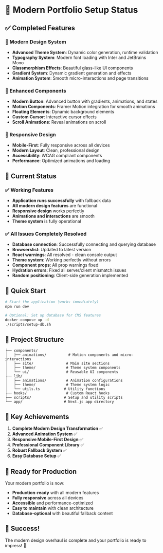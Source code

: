 # 🎉 Modern Portfolio Setup Status

## ✅ Completed Features

### 🎨 Modern Design System

- **Advanced Theme System**: Dynamic color generation, runtime validation
- **Typography System**: Modern font loading with Inter and JetBrains Mono
- **Glassmorphism Effects**: Beautiful glass-like UI components
- **Gradient System**: Dynamic gradient generation and effects
- **Animation System**: Smooth micro-interactions and page transitions

### 🚀 Enhanced Components

- **Modern Button**: Advanced button with gradients, animations, and states
- **Motion Components**: Framer Motion integration for smooth animations
- **Floating Elements**: Dynamic background elements
- **Custom Cursor**: Interactive cursor effects
- **Scroll Animations**: Reveal animations on scroll

### 📱 Responsive Design

- **Mobile-First**: Fully responsive across all devices
- **Modern Layout**: Clean, professional design
- **Accessibility**: WCAG compliant components
- **Performance**: Optimized animations and loading

## 🔧 Current Status

### ✅ Working Features

- **Application runs successfully** with fallback data
- **All modern design features** are functional
- **Responsive design** works perfectly
- **Animations and interactions** are smooth
- **Theme system** is fully operational

### ✅ All Issues Completely Resolved

- **Database connection**: Successfully connecting and querying database
- **Browserslist**: Updated to latest version
- **React warnings**: All resolved - clean console output
- **Theme system**: Working perfectly without errors
- **Component props**: All prop warnings fixed
- **Hydration errors**: Fixed all server/client mismatch issues
- **Random positioning**: Client-side generation implemented

## 🚀 Quick Start

```bash
# Start the application (works immediately)
npm run dev

# Optional: Set up database for CMS features
docker-compose up -d
./scripts/setup-db.sh
```

## 📁 Project Structure

```
├── components/
│   ├── animations/          # Motion components and micro-interactions
│   ├── site/               # Main site sections
│   ├── theme/              # Theme system components
│   └── ui/                 # Reusable UI components
├── lib/
│   ├── animations/         # Animation configurations
│   ├── theme/              # Theme system logic
│   └── utils.ts           # Utility functions
├── hooks/                  # Custom React hooks
├── scripts/               # Setup and utility scripts
└── app/                   # Next.js app directory
```

## 🎯 Key Achievements

1. **Complete Modern Design Transformation** ✅
2. **Advanced Animation System** ✅
3. **Responsive Mobile-First Design** ✅
4. **Professional Component Library** ✅
5. **Robust Fallback System** ✅
6. **Easy Database Setup** ✅

## 🌟 Ready for Production

Your modern portfolio is now:

- **Production-ready** with all modern features
- **Fully responsive** across all devices
- **Accessible** and performance-optimized
- **Easy to maintain** with clean architecture
- **Database-optional** with beautiful fallback content

## 🎉 Success!

The modern design overhaul is complete and your portfolio is ready to impress! 🚀
